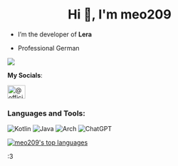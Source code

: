 <h1 align="center">Hi 👋, I'm meo209</h1>

- I’m the developer of **Lera**

- Professional German

![](https://komarev.com/ghpvc/?username=meo209&style=for-the-badge)

**My Socials**:
<p align="left">
<a href="https://www.youtube.com/@officialmeo209" target="blank"><img align="center" src="https://raw.githubusercontent.com/rahuldkjain/github-profile-readme-generator/master/src/images/icons/Social/youtube.svg" alt="@officialmeo209" height="30" width="40" /></a>
</p>

<h3 align="left">Languages and Tools:</h3>

![Kotlin](https://img.shields.io/badge/kotlin-%237F52FF.svg?style=for-the-badge&logo=kotlin&logoColor=white)
![Java](https://img.shields.io/badge/java-%23ED8B00.svg?style=for-the-badge&logo=openjdk&logoColor=white)
![Arch](https://img.shields.io/badge/Arch%20Linux-1793D1?logo=arch-linux&logoColor=fff&style=for-the-badge)
![ChatGPT](https://img.shields.io/badge/chatGPT-74aa9c?style=for-the-badge&logo=openai&logoColor=white)


[![meo209's top languages](https://github-readme-stats.vercel.app/api/top-langs/?username=meo209&theme=blue-green)](https://github.com/anuraghazra/github-readme-stats)

:3
